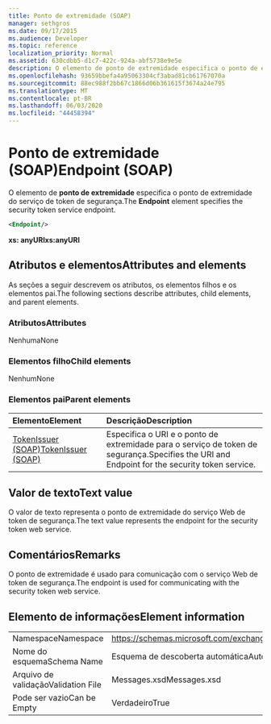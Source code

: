 ```yaml
---
title: Ponto de extremidade (SOAP)
manager: sethgros
ms.date: 09/17/2015
ms.audience: Developer
ms.topic: reference
localization_priority: Normal
ms.assetid: 630cdbb5-d1c7-422c-924a-abf5738e9e5e
description: O elemento de ponto de extremidade especifica o ponto de extremidade do serviço de token de segurança.
ms.openlocfilehash: 93659bbefa4a95063304cf3abad81cb61767070a
ms.sourcegitcommit: 88ec988f2bb67c1866d06b361615f3674a24e795
ms.translationtype: MT
ms.contentlocale: pt-BR
ms.lasthandoff: 06/03/2020
ms.locfileid: "44458394"
---
```

# <a name="endpoint-soap"></a><span data-ttu-id="1bebc-103">Ponto de extremidade (SOAP)</span><span class="sxs-lookup"><span data-stu-id="1bebc-103">Endpoint (SOAP)</span></span>

<span data-ttu-id="1bebc-104">O elemento de **ponto de extremidade** especifica o ponto de extremidade do serviço de token de segurança.</span><span class="sxs-lookup"><span data-stu-id="1bebc-104">The **Endpoint** element specifies the security token service endpoint.</span></span> 
  
```XML
<Endpoint/>
```

 <span data-ttu-id="1bebc-105">**xs: anyURI**</span><span class="sxs-lookup"><span data-stu-id="1bebc-105">**xs:anyURI**</span></span>
## <a name="attributes-and-elements"></a><span data-ttu-id="1bebc-106">Atributos e elementos</span><span class="sxs-lookup"><span data-stu-id="1bebc-106">Attributes and elements</span></span>

<span data-ttu-id="1bebc-107">As seções a seguir descrevem os atributos, os elementos filhos e os elementos pai.</span><span class="sxs-lookup"><span data-stu-id="1bebc-107">The following sections describe attributes, child elements, and parent elements.</span></span>
  
### <a name="attributes"></a><span data-ttu-id="1bebc-108">Atributos</span><span class="sxs-lookup"><span data-stu-id="1bebc-108">Attributes</span></span>

<span data-ttu-id="1bebc-109">Nenhuma</span><span class="sxs-lookup"><span data-stu-id="1bebc-109">None</span></span>
  
### <a name="child-elements"></a><span data-ttu-id="1bebc-110">Elementos filho</span><span class="sxs-lookup"><span data-stu-id="1bebc-110">Child elements</span></span>

<span data-ttu-id="1bebc-111">Nenhum</span><span class="sxs-lookup"><span data-stu-id="1bebc-111">None</span></span>
  
### <a name="parent-elements"></a><span data-ttu-id="1bebc-112">Elementos pai</span><span class="sxs-lookup"><span data-stu-id="1bebc-112">Parent elements</span></span>

|<span data-ttu-id="1bebc-113">**Elemento**</span><span class="sxs-lookup"><span data-stu-id="1bebc-113">**Element**</span></span>|<span data-ttu-id="1bebc-114">**Descrição**</span><span class="sxs-lookup"><span data-stu-id="1bebc-114">**Description**</span></span>|
|:-----|:-----|
|[<span data-ttu-id="1bebc-115">TokenIssuer (SOAP)</span><span class="sxs-lookup"><span data-stu-id="1bebc-115">TokenIssuer (SOAP)</span></span>](tokenissuer-soap.md) <br/> |<span data-ttu-id="1bebc-116">Especifica o URI e o ponto de extremidade para o serviço de token de segurança.</span><span class="sxs-lookup"><span data-stu-id="1bebc-116">Specifies the URI and Endpoint for the security token service.</span></span>  <br/> |
   
## <a name="text-value"></a><span data-ttu-id="1bebc-117">Valor de texto</span><span class="sxs-lookup"><span data-stu-id="1bebc-117">Text value</span></span>

<span data-ttu-id="1bebc-118">O valor de texto representa o ponto de extremidade do serviço Web de token de segurança.</span><span class="sxs-lookup"><span data-stu-id="1bebc-118">The text value represents the endpoint for the security token web service.</span></span>
  
## <a name="remarks"></a><span data-ttu-id="1bebc-119">Comentários</span><span class="sxs-lookup"><span data-stu-id="1bebc-119">Remarks</span></span>

<span data-ttu-id="1bebc-120">O ponto de extremidade é usado para comunicação com o serviço Web de token de segurança.</span><span class="sxs-lookup"><span data-stu-id="1bebc-120">The endpoint is used for communicating with the security token web service.</span></span>
  
## <a name="element-information"></a><span data-ttu-id="1bebc-121">Elemento de informações</span><span class="sxs-lookup"><span data-stu-id="1bebc-121">Element information</span></span>

|||
|:-----|:-----|
|<span data-ttu-id="1bebc-122">Namespace</span><span class="sxs-lookup"><span data-stu-id="1bebc-122">Namespace</span></span>  <br/> |https://schemas.microsoft.com/exchange/2010/Autodiscover  <br/> |
|<span data-ttu-id="1bebc-123">Nome do esquema</span><span class="sxs-lookup"><span data-stu-id="1bebc-123">Schema Name</span></span>  <br/> |<span data-ttu-id="1bebc-124">Esquema de descoberta automática</span><span class="sxs-lookup"><span data-stu-id="1bebc-124">Autodiscover schema</span></span>  <br/> |
|<span data-ttu-id="1bebc-125">Arquivo de validação</span><span class="sxs-lookup"><span data-stu-id="1bebc-125">Validation File</span></span>  <br/> |<span data-ttu-id="1bebc-126">Messages.xsd</span><span class="sxs-lookup"><span data-stu-id="1bebc-126">Messages.xsd</span></span>  <br/> |
|<span data-ttu-id="1bebc-127">Pode ser vazio</span><span class="sxs-lookup"><span data-stu-id="1bebc-127">Can be Empty</span></span>  <br/> |<span data-ttu-id="1bebc-128">Verdadeiro</span><span class="sxs-lookup"><span data-stu-id="1bebc-128">True</span></span>  <br/> |
   

